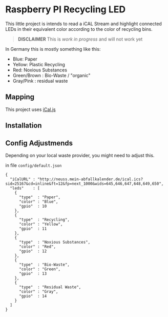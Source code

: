 # Raspberry PI Recycling LED 

This little project is intends to read a iCAL Stream and highlight connected LEDs in their equivalent color according to the color of recycling bins.

> **DISCLAIMER**
> This is _work in progress_ and will not work yet 

In Germany this is mostly something like this:

* Blue: Paper
* Yellow: Plastic Recycling
* Red: Noxious Substances
* Green/Brown : Bio-Waste / "organic"
* Gray/Pink : residual waste

## Mapping

This project uses [iCal.js](https://github.com/mozilla-comm/ical.js/wiki)

## Installation



## Config Adjustmends

Depending on your local waste provider, you might need to adjust this.

in file `config/default.json`

```
{
  "iCalURL" : "http://neuss.mein-abfallkalender.de/ical.ics?sid=25167&cd=inline&ft=12&fp=next_1000&wids=645,646,647,648,649,650",
  "leds"    : [
    {
      "type"  : "Paper",
      "color" : "Blue",
      "gpio"  : 10
    },
    {
      "type"  : "Recycling",
      "color" : "Yellow",
      "gpio"  : 11
    },
    {
      "type"  : "Noxious Substances",
      "color" : "Red",
      "gpio"  : 12
    },
    {
      "type"  : "Bio-Waste",
      "color" : "Green",
      "gpio"  : 13
    },
    {
      "type"  : "Residual Waste",
      "color" : "Gray",
      "gpio"  : 14
    }
  ]
}
```